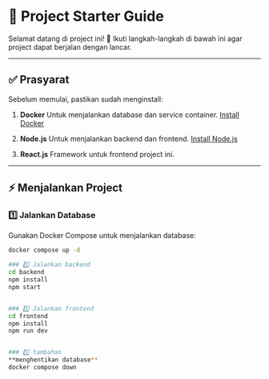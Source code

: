 # 🚀 Project Starter Guide

Selamat datang di project ini! 🎉
Ikuti langkah-langkah di bawah ini agar project dapat berjalan dengan lancar.

---

## ✅ Prasyarat

Sebelum memulai, pastikan sudah menginstall:

1. **Docker**
   Untuk menjalankan database dan service container.
   [Install Docker](https://www.docker.com/get-started)

2. **Node.js**
   Untuk menjalankan backend dan frontend.
   [Install Node.js](https://nodejs.org/)

3. **React.js**
   Framework untuk frontend project ini.

---

## ⚡ Menjalankan Project

### 1️⃣ Jalankan Database
Gunakan Docker Compose untuk menjalankan database:
```bash
docker compose up -d

### 1️⃣ Jalankan backend
cd backend
npm install
npm start


### 1️⃣ Jalankan frontend
cd frontend
npm install
npm run dev


### 1️⃣ tambahan
**menghentikan database**
docker compose down
